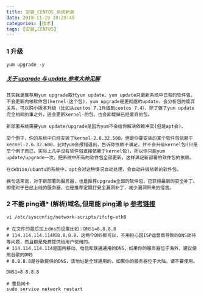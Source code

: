 ```yaml
---
title: 安装_CENTOS_系统新装
date: 2018-11-19 18:29:49
categories: [技术]
tags: [安装,CENTOS]
---
```


### 1 升级
```
yum upgrade -y
```

##### [关于 upgrade 与 update 参考大神见解](https://segmentfault.com/q/1010000011264410)
```
其实我更推荐用yum upgrade取代yum update，yum update只更新系统中已有的软件包，不会更新内核软件包(kernel-这个包)，yum upgrade是更彻底的update，会分析包的废弃关系，可以跨小版本升级（比如从centos 7.1升级到centos 7.4），除了做了yum update完全相同的事之外，还会更新kernel-的包，也会卸载掉已经废弃的包。

新部署系统需要yum update/upgrade是因为yum不会给你解决依赖冲突(但是apt会)。

举个例子，你的系统中已经安装了kernel-2.6.32.500，但是你要安装的某个软件包依赖于kernel-2.6.32.600，此时yum会报错退出，告诉你依赖不满足，并不会升级kernel包(只是举个例子而已，实际上几乎没有软件包直接依赖于kernel包)，所以你只能yum update/upgrade一次，把系统中所有的软件包全部更新，这样满足新部署的软件包的依赖。

在debian/ubuntu的系统中，apt会对这种情况自动处理，会自动升级依赖的软件包。

换句话来说，对于新部署的服务器，也是推荐upgrade全部的软件包，已获得最新的安全补丁。即使对于已经上线的服务器，也是推荐定期打安全漏洞补丁，减少漏洞带来的侵害。
```

### 2 不能 **ping通*** (解析)域名,但是能 **ping通** ip [参考链接](https://newbug.top/centos%E4%B8%8D%E8%83%BD%E8%A7%A3%E6%9E%90%E5%9F%9F%E5%90%8D/)

```
vi /etc/sysconfig/network-scripts/ifcfg-eth0

# 在文件的最后加上dns的设置比如：DNS1=8.8.8.8
# 114.114.114.114和8.8.8.8，这两个DNS都可以，不用担心因ISP运营商导致的DNS劫持等问题，而且都是免费提供给用户使用的。
# 114.114.114.114是国内移动、电信和联通通用的DNS，如果你的服务器位于海外，建议使用谷歌的DNS
# 8.8.8.8是谷歌提供的DNS，该地址是全球通用的，如果你的服务器位于大陆，请不要使用。

DNS1=8.8.8.8

# 重启网卡
sudo service network restart
```
